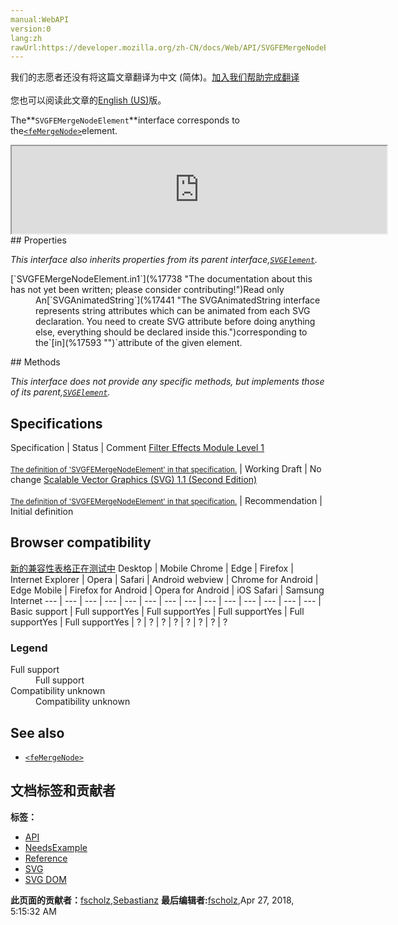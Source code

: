 ```yaml
---
manual:WebAPI
version:0
lang:zh
rawUrl:https://developer.mozilla.org/zh-CN/docs/Web/API/SVGFEMergeNodeElement
---
```




<bdi>我们的志愿者还没有将这篇文章翻译为<bdi>中文 (简体)</bdi>。[加入我们帮助完成翻译](%17735 "")<br></br>您也可以阅读此文章的[English (US)](%17736 "")版。</bdi>






The**`SVGFEMergeNodeElement`**interface corresponds to the[`<feMergeNode>`](%17737 "The feMergeNode takes the result of another filter to be processed by its parent <feMerge>.")element.

<iframe src='https://mdn.mozillademos.org/en-US/docs/Web/API/SVGFEMergeNodeElement$samples/inheritance_diagram?revision=1377365' width='600' height='140'></iframe>
## Properties<a name="Properties"></a>


<em>This interface also inherits properties from its parent interface,[`SVGElement`](%17342 "All of the SVG DOM interfaces that correspond directly to elements in the SVG language derive from the SVGElement interface.").</em>

<dl><dt>[`SVGFEMergeNodeElement.in1`](%17738 "The documentation about this has not yet been written; please consider contributing!")Read only</dt><dd>An[`SVGAnimatedString`](%17441 "The SVGAnimatedString interface represents string attributes which can be animated from each SVG declaration. You need to create SVG attribute before doing anything else, everything should be declared inside this.")corresponding to the`[in](%17593 "")`attribute of the given element.</dd></dl>
## Methods<a name="Methods"></a>


<em>This interface does not provide any specific methods, but implements those of its parent,[`SVGElement`](%17342 "All of the SVG DOM interfaces that correspond directly to elements in the SVG language derive from the SVGElement interface.").</em>


## Specifications<a name="Specifications"></a>
Specification | Status | Comment 
[Filter Effects Module Level 1<br></br><small>The definition of &#39;SVGFEMergeNodeElement&#39; in that specification.</small>](%17739 "") | Working Draft | No change 
[Scalable Vector Graphics (SVG) 1.1 (Second Edition)<br></br><small>The definition of &#39;SVGFEMergeNodeElement&#39; in that specification.</small>](%17740 "") | Recommendation | Initial definition 


## Browser compatibility<a name="Browser_compatibility"></a>
[新的兼容性表格正在测试中<i></i>](%3360 "")
<abbr>Desktop<i></i></abbr> | <abbr>Mobile<i></i></abbr> 
<abbr>Chrome<i></i></abbr> | <abbr>Edge<i></i></abbr> | <abbr>Firefox<i></i></abbr> | <abbr>Internet Explorer<i></i></abbr> | <abbr>Opera<i></i></abbr> | <abbr>Safari<i></i></abbr> | <abbr>Android webview<i></i></abbr> | <abbr>Chrome for Android<i></i></abbr> | <abbr>Edge Mobile<i></i></abbr> | <abbr>Firefox for Android<i></i></abbr> | <abbr>Opera for Android<i></i></abbr> | <abbr>iOS Safari<i></i></abbr> | <abbr>Samsung Internet<i></i></abbr> 
 ---  |  ---  |  ---  |  ---  |  ---  |  ---  |  ---  |  ---  |  ---  |  ---  |  ---  |  ---  |  ---  |  ---  | 
Basic support | <abbr>Full support</abbr>Yes | <abbr>Full support</abbr>Yes | <abbr>Full support</abbr>Yes | <abbr>Full support</abbr>Yes | <abbr>Full support</abbr>Yes | <abbr>?</abbr> | <abbr>?</abbr> | <abbr>?</abbr> | <abbr>?</abbr> | <abbr>?</abbr> | <abbr>?</abbr> | <abbr>?</abbr> | <abbr>?</abbr> 


### Legend<a name="Legend"></a>
<dl><dt><abbr>Full support</abbr></dt><dd>Full support</dd><dt><abbr>Compatibility unknown</abbr></dt><dd>Compatibility unknown</dd></dl>

## See also<a name="See_also"></a>

* [`<feMergeNode>`](%17737 "The feMergeNode takes the result of another filter to be processed by its parent <feMerge>.")



## 文档标签和贡献者
**标签：**
* [API](%50 "")
* [NeedsExample](%13047 "")
* [Reference](%3381 "")
* [SVG](%457 "")
* [SVG DOM](%17335 "")

**此页面的贡献者：**[fscholz](%60 ""),[Sebastianz](%4468 "")
**最后编辑者:**[fscholz](%60 ""),<time>Apr 27, 2018, 5:15:32 AM</time>


